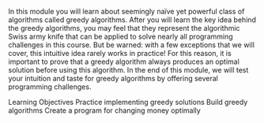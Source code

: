 In this module you will learn about seemingly naïve yet powerful class of algorithms called greedy algorithms. After you will learn the key idea behind the greedy algorithms, you may feel that they represent the algorithmic Swiss army knife that can be applied to solve nearly all programming challenges in this course. But be warned: with a few exceptions that we will cover, this intuitive idea rarely works in practice! For this reason, it is important to prove that a greedy algorithm always produces an optimal solution before using this algorithm. In the end of this module, we will test your intuition and taste for greedy algorithms by offering several programming challenges.


Learning Objectives
Practice implementing greedy solutions
Build greedy algorithms
Create a program for changing money optimally